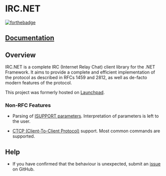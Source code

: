 # IRC.NET

[![forthebadge](http://forthebadge.com/images/badges/made-with-c-sharp.svg)](https://IrcDotNet.github.io/IrcDotNet/)

## [Documentation](https://IrcDotNet.github.io/IrcDotNet/)

## Overview

IRC.NET is a complete IRC (Internet Relay Chat) client library for the .NET Framework. It aims to provide a complete and efficient implementation of the protocol as described in RFCs 1459 and 2812, as well as de-facto modern features of the protocol.

This project was formerly hosted on [Launchpad](https://launchpad.net/ircdotnet).

### Non-RFC Features

* Parsing of [ISUPPORT parameters](http://www.irc.org/tech_docs/draft-brocklesby-irc-isupport-03.txt). Interpretation of parameters is left to the user.
 
* [CTCP (Client-To-Client Protocol)](http://www.irchelp.org/irchelp/rfc/ctcpspec.html) support. Most common commands are supported.

## Help

* If you have confirmed that the behaviour is unexpected, submit an [issue](https://github.com/ircdotnet/ircdotnet/issues) on GitHub.
